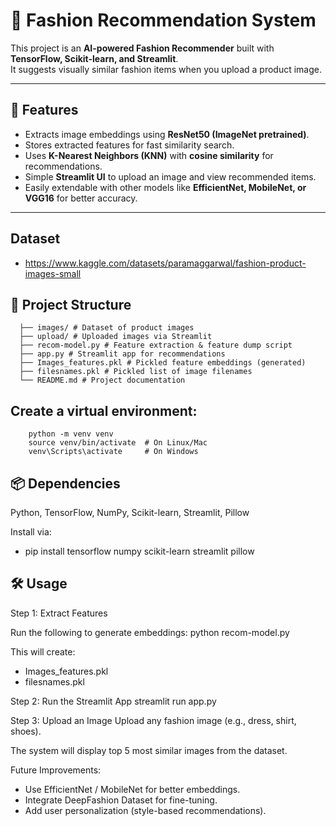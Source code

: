 # 👗 Fashion Recommendation System

This project is an **AI-powered Fashion Recommender** built with **TensorFlow, Scikit-learn, and Streamlit**.  
It suggests visually similar fashion items when you upload a product image.

---

## 🚀 Features
- Extracts image embeddings using **ResNet50 (ImageNet pretrained)**.
- Stores extracted features for fast similarity search.
- Uses **K-Nearest Neighbors (KNN)** with **cosine similarity** for recommendations.
- Simple **Streamlit UI** to upload an image and view recommended items.
- Easily extendable with other models like **EfficientNet, MobileNet, or VGG16** for better accuracy.

---

## Dataset
- https://www.kaggle.com/datasets/paramaggarwal/fashion-product-images-small

## 📂 Project Structure
      ├── images/ # Dataset of product images
      ├── upload/ # Uploaded images via Streamlit
      ├── recom-model.py # Feature extraction & feature dump script
      ├── app.py # Streamlit app for recommendations
      ├── Images_features.pkl # Pickled feature embeddings (generated)
      ├── filesnames.pkl # Pickled list of image filenames
      └── README.md # Project documentation

## Create a virtual environment:
        python -m venv venv
        source venv/bin/activate  # On Linux/Mac
        venv\Scripts\activate     # On Windows

## 📦 Dependencies
Python,
TensorFlow,
NumPy,
Scikit-learn,
Streamlit,
Pillow

Install via:
  - pip install tensorflow numpy scikit-learn streamlit pillow

## 🛠 Usage
Step 1: Extract Features

Run the following to generate embeddings:
python recom-model.py


This will create:
- Images_features.pkl
- filesnames.pkl

Step 2: Run the Streamlit App
streamlit run app.py

Step 3: Upload an Image
Upload any fashion image (e.g., dress, shirt, shoes).

The system will display top 5 most similar images from the dataset.

Future Improvements:
- Use EfficientNet / MobileNet for better embeddings.
- Integrate DeepFashion Dataset for fine-tuning.
- Add user personalization (style-based recommendations).

